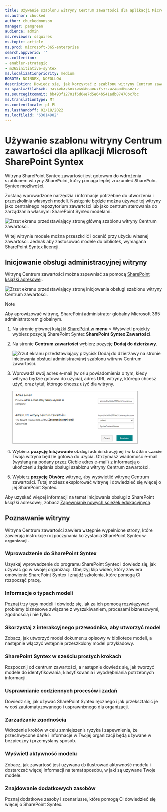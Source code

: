 ```yaml
---
title: Używanie szablonu witryny Centrum zawartości dla aplikacji Microsoft SharePoint Syntex
ms.author: chucked
author: chuckedmonson
manager: pamgreen
audience: admin
ms.reviewer: ssquires
ms.topic: article
ms.prod: microsoft-365-enterprise
search.appverid: ''
ms.collection:
- enabler-strategic
- m365initiative-syntex
ms.localizationpriority: medium
ROBOTS: NOINDEX, NOFOLLOW
description: Dowiedz się, jak korzystać z szablonu witryny Centrum zawartości w aplikacji Microsoft SharePoint Syntex.
ms.openlocfilehash: 342a8b42b8aa8a9bb60867f57379ce00db068c17
ms.sourcegitcommit: bb493f12701f6d6ee7d5e64b541adb87470bc7bc
ms.translationtype: MT
ms.contentlocale: pl-PL
ms.lasthandoff: 02/18/2022
ms.locfileid: "63014902"
---
```

# <a name="use-the-content-center-site-template-for-microsoft-sharepoint-syntex"></a>Używanie szablonu witryny Centrum zawartości dla aplikacji Microsoft SharePoint Syntex

Witryna SharePoint Syntex zawartości jest gotowym do wdrożenia szablonem witryny SharePoint, który pomaga lepiej zrozumieć SharePoint Syntex możliwości.

Zostaną wprowadzone narzędzia i informacje potrzebne do utworzenia i przeszkolinia własnych modeli. Następnie będzie można używać tej witryny jako centralnego repozytorium zawartości lub jako centrum sterowania do zarządzania własnymi SharePoint Syntex modelami.

![Zrzut ekranu przedstawiający stronę główną szablonu witryny Centrum zawartości.](../media/content-understanding/content-center-site-home-page.png)

W tej witrynie modele można przeszkolić i ocenić przy użyciu własnej zawartości. Jednak aby zastosować modele do bibliotek, wymagana SharePoint Syntex licencji.  

## <a name="provision-the-site"></a>Inicjowanie obsługi administracyjnej witryny

Witrynę Centrum zawartości można zapewniać za pomocą [SharePoint książki adresowej](https://lookbook.microsoft.com/).

![Zrzut ekranu przedstawiający stronę inicjowania obsługi szablonu witryny Centrum zawartości.](../media/content-understanding/content-center-site-provisioning-page.png)

> [!NOTE]
> Aby aprowizować witrynę, SharePoint administrator globalny Microsoft 365 administratorem globalnym.

1. Na stronie głównej książki [SharePoint w](https://lookbook.microsoft.com/) **menu**  >  Wyświetl projekty wybierz pozycję SharePoint Syntex **SharePoint Syntex Zawartości**.

2. Na stronie **Centrum zawartości** wybierz pozycję **Dodaj do dzierżawy**.

    ![Zrzut ekranu przedstawiający przycisk Dodaj do dzierżawy na stronie inicjowania obsługi administracyjnej szablonu witryny Centrum zawartości.](../media/content-understanding/content-center-site-add-to-your-tenant.png)

3. Wprowadź swój adres e-mail (w celu powiadomienia o tym, kiedy witryna będzie gotowa do użycia), adres URL witryny, którego chcesz użyć, oraz tytuł, którego chcesz użyć dla witryny. 

    ![Zrzut ekranu przedstawiający przycisk Dodaj do dzierżawy na stronie inicjowania obsługi administracyjnej szablonu witryny Centrum zawartości.](../media/content-understanding/content-center-email-and-url.png)

4. Wybierz **pozycję Inicjowanie** obsługi administracyjnej i w krótkim czasie Twoja witryna będzie gotowa do użycia. Otrzymasz wiadomość e-mail (wysłaną na podany przez Ciebie adres e-mail) z informacją o ukończeniu żądania obsługi szablonu witryny Centrum zawartości.

5. Wybierz **pozycję Otwórz** witrynę, aby wyświetlić witrynę Centrum zawartości. Tutaj możesz eksplorować witrynę i dowiedzieć się więcej o jej SharePoint Syntex. 

Aby uzyskać więcej informacji na temat inicjowania obsługi z SharePoint książki adresowej, zobacz [Zapewnianie nowych ścieżek edukacyjnych](/office365/customlearning/custom_provision).

## <a name="explore-the-site"></a>Poznawanie witryny

Witryna Centrum zawartości zawiera wstępnie wypełnione strony, które zawierają instrukcje rozpoczynania korzystania SharePoint Syntex w organizacji. 

### <a name="get-started-with-sharepoint-syntex"></a>Wprowadzenie do SharePoint Syntex

Uzyskaj wprowadzenie do programu SharePoint Syntex i dowiedz się, jak używać go w swojej organizacji. Obejrzyj klip wideo, który zawiera omówienie SharePoint Syntex i znajdź szkolenia, które pomogą Ci rozpocząć pracę.

### <a name="learn-about-model-types"></a>Informacje o typach modeli

Poznaj trzy typy modeli i dowiedz się, jak za ich pomocą rozwiązywać problemy biznesowe związane z wyszukiwaniem, procesami biznesowymi, zgodnością i nie tylko.

### <a name="take-an-interactive-tour-to-create-a-model"></a>Skorzystaj z interakcyjnego przewodnika, aby utworzyć model

Zobacz, jak utworzyć model dokumentu opisowy w bibliotece modeli, a następnie włączyć wstępnie przeszkolony model przykładowy.

### <a name="sharepoint-syntex-in-six-simple-steps"></a>SharePoint Syntex w sześciu prostych krokach

Rozpocznij od centrum zawartości, a następnie dowiedz się, jak tworzyć modele do identyfikowania, klasyfikowania i wyodrębniania potrzebnych informacji.

### <a name="streamline-everyday-processes-and-tasks"></a>Usprawnianie codziennych procesów i zadań

Dowiedz się, jak używać SharePoint Syntex ręcznego i jak przekształcić je w coś zautomatyzowanego i usprawnionego dla organizacji.

### <a name="manage-compliance"></a>Zarządzanie zgodnością

Wdrożenie kroków w celu zmniejszenia ryzyka i zapewnienia, że przechwycone dane i informacje w Twojej organizacji będą używane w bezpieczny i przemyślany sposób.

### <a name="view-model-activity"></a>Wyświetl aktywność modelu

Zobacz, jak zawartość jest używana do ilustrować aktywność modelu i dostarczać więcej informacji na temat sposobu, w jaki są używane Twoje modele.

### <a name="find-additional-resources"></a>Znajdowanie dodatkowych zasobów

Poznaj dodatkowe zasoby i scenariusze, które pomogą Ci dowiedzieć się więcej o SharePoint Syntex.


